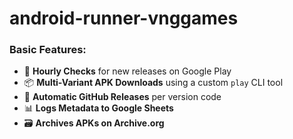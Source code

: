 # android-runner-vnggames

### Basic Features:

- 🔁 **Hourly Checks** for new releases on Google Play
- 📦 **Multi-Variant APK Downloads** using a custom `play` CLI tool
- 📝 **Automatic GitHub Releases** per version code
- 📊 **Logs Metadata to Google Sheets**
- 🗃️ **Archives APKs on Archive.org**
